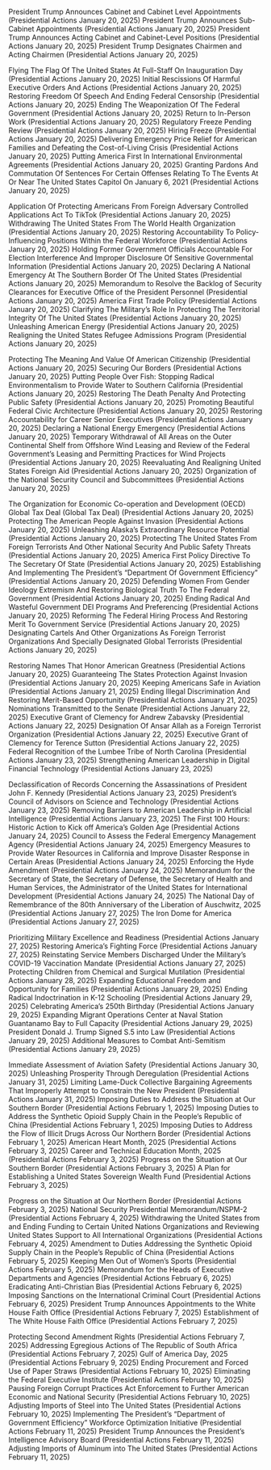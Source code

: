 President Trump Announces Cabinet and Cabinet Level Appointments (Presidential Actions January 20, 2025)
President Trump Announces Sub-Cabinet Appointments (Presidential Actions January 20, 2025)
President Trump Announces Acting Cabinet and Cabinet-Level Positions (Presidential Actions January 20, 2025)
President Trump Designates Chairmen and Acting Chairmen (Presidential Actions January 20, 2025)

Flying The Flag Of The United States At Full-Staff On Inauguration Day (Presidential Actions January 20, 2025)
Initial Rescissions Of Harmful Executive Orders And Actions (Presidential Actions January 20, 2025)
Restoring Freedom Of Speech And Ending Federal Censorship (Presidential Actions January 20, 2025)
Ending The Weaponization Of The Federal Government (Presidential Actions January 20, 2025)
Return to In-Person Work (Presidential Actions January 20, 2025)
Regulatory Freeze Pending Review (Presidential Actions January 20, 2025)
Hiring Freeze (Presidential Actions January 20, 2025)
Delivering Emergency Price Relief for American Families and Defeating the Cost-of-Living Crisis (Presidential Actions January 20, 2025)
Putting America First In International Environmental Agreements (Presidential Actions January 20, 2025)
Granting Pardons And Commutation Of Sentences For Certain Offenses Relating To The Events At Or Near The United States Capitol On January 6, 2021 (Presidential Actions January 20, 2025)

Application Of Protecting Americans From Foreign Adversary Controlled Applications Act To TikTok (Presidential Actions January 20, 2025)
Withdrawing The United States From The World Health Organization (Presidential Actions January 20, 2025)
Restoring Accountability To Policy-Influencing Positions Within the Federal Workforce (Presidential Actions January 20, 2025)
Holding Former Government Officials Accountable For Election Interference And Improper Disclosure Of Sensitive Governmental Information (Presidential Actions January 20, 2025)
Declaring A National Emergency At The Southern Border Of The United States (Presidential Actions January 20, 2025)
Memorandum to Resolve the Backlog of Security Clearances for Executive Office of the President Personnel (Presidential Actions January 20, 2025)
America First Trade Policy (Presidential Actions January 20, 2025)
Clarifying The Military’s Role In Protecting The Territorial Integrity Of The United States (Presidential Actions January 20, 2025)
Unleashing American Energy (Presidential Actions January 20, 2025)
Realigning the United States Refugee Admissions Program (Presidential Actions January 20, 2025)

Protecting The Meaning And Value Of American Citizenship (Presidential Actions January 20, 2025)
Securing Our Borders (Presidential Actions January 20, 2025)
Putting People Over Fish: Stopping Radical Environmentalism to Provide Water to Southern California (Presidential Actions January 20, 2025)
Restoring The Death Penalty And Protecting Public Safety (Presidential Actions January 20, 2025)
Promoting Beautiful Federal Civic Architecture (Presidential Actions January 20, 2025)
Restoring Accountability for Career Senior Executives (Presidential Actions January 20, 2025)
Declaring a National Energy Emergency (Presidential Actions January 20, 2025)
Temporary Withdrawal of All Areas on the Outer Continental Shelf from Offshore Wind Leasing and Review of the Federal Government’s Leasing and Permitting Practices for Wind Projects (Presidential Actions January 20, 2025)
Reevaluating And Realigning United States Foreign Aid (Presidential Actions January 20, 2025)
Organization of the National Security Council and Subcommittees (Presidential Actions January 20, 2025)

The Organization for Economic Co-operation and Development (OECD) Global Tax Deal (Global Tax Deal) (Presidential Actions January 20, 2025)
Protecting The American People Against Invasion (Presidential Actions January 20, 2025)
Unleashing Alaska’s Extraordinary Resource Potential (Presidential Actions January 20, 2025)
Protecting The United States From Foreign Terrorists And Other National Security And Public Safety Threats (Presidential Actions January 20, 2025)
America First Policy Directive To The Secretary Of State (Presidential Actions January 20, 2025)
Establishing And Implementing The President’s “Department Of Government Efficiency” (Presidential Actions January 20, 2025)
Defending Women From Gender Ideology Extremism And Restoring Biological Truth To The Federal Government (Presidential Actions January 20, 2025)
Ending Radical And Wasteful Government DEI Programs And Preferencing (Presidential Actions January 20, 2025)
Reforming The Federal Hiring Process And Restoring Merit To Government Service (Presidential Actions January 20, 2025)
Designating Cartels And Other Organizations As Foreign Terrorist Organizations And Specially Designated Global Terrorists (Presidential Actions January 20, 2025)

Restoring Names That Honor American Greatness (Presidential Actions January 20, 2025)
Guaranteeing The States Protection Against Invasion (Presidential Actions January 20, 2025)
Keeping Americans Safe in Aviation (Presidential Actions January 21, 2025)
Ending Illegal Discrimination And Restoring Merit-Based Opportunity (Presidential Actions January 21, 2025)
Nominations Transmitted to the Senate (Presidential Actions January 22, 2025)
Executive Grant of Clemency for Andrew Zabavsky (Presidential Actions January 22, 2025)
Designation Of Ansar Allah as a Foreign Terrorist Organization (Presidential Actions January 22, 2025)
Executive Grant of Clemency for Terence Sutton (Presidential Actions January 22, 2025)
Federal Recognition of the Lumbee Tribe of North Carolina (Presidential Actions January 23, 2025)
Strengthening American Leadership in Digital Financial Technology (Presidential Actions January 23, 2025)

Declassification of Records Concerning the Assassinations of President John F. Kennedy (Presidential Actions January 23, 2025)
President’s Council of Advisors on Science and Technology (Presidential Actions January 23, 2025)
Removing Barriers to American Leadership in Artificial Intelligence (Presidential Actions January 23, 2025)
The First 100 Hours: Historic Action to Kick off America’s Golden Age (Presidential Actions January 24, 2025)
Council to Assess the Federal Emergency Management Agency (Presidential Actions January 24, 2025)
Emergency Measures to Provide Water Resources in California and Improve Disaster Response in Certain Areas (Presidential Actions January 24, 2025)
Enforcing the Hyde Amendment (Presidential Actions January 24, 2025)
Memorandum for the Secretary of State, the Secretary of Defense, the Secretary of Health and Human Services, the Administrator of the United States for International Development (Presidential Actions January 24, 2025)
The National Day of Remembrance of the 80th Anniversary of the Liberation of Auschwitz, 2025 (Presidential Actions January 27, 2025)
The Iron Dome for America (Presidential Actions January 27, 2025)

Prioritizing Military Excellence and Readiness (Presidential Actions January 27, 2025)
Restoring America’s Fighting Force (Presidential Actions January 27, 2025)
Reinstating Service Members Discharged Under the Military’s COVID-19 Vaccination Mandate (Presidential Actions January 27, 2025)
Protecting Children from Chemical and Surgical Mutilation (Presidential Actions January 28, 2025)
Expanding Educational Freedom and Opportunity for Families (Presidential Actions January 29, 2025)
Ending Radical Indoctrination in K-12 Schooling (Presidential Actions January 29, 2025)
Celebrating America’s 250th Birthday (Presidential Actions January 29, 2025)
Expanding Migrant Operations Center at Naval Station Guantanamo Bay to Full Capacity (Presidential Actions January 29, 2025)
President Donald J. Trump Signed S.5 into Law (Presidential Actions January 29, 2025)
Additional Measures to Combat Anti-Semitism (Presidential Actions January 29, 2025)

Immediate Assessment of Aviation Safety (Presidential Actions January 30, 2025)
Unleashing Prosperity Through Deregulation (Presidential Actions January 31, 2025)
Limiting Lame-Duck Collective Bargaining Agreements That Improperly Attempt to Constrain the New President (Presidential Actions January 31, 2025)
Imposing Duties to Address the Situation at Our Southern Border (Presidential Actions February 1, 2025)
Imposing Duties to Address the Synthetic Opioid Supply Chain in the People’s Republic of China (Presidential Actions February 1, 2025)
Imposing Duties to Address the Flow of Illicit Drugs Across Our Northern Border (Presidential Actions February 1, 2025)
American Heart Month, 2025 (Presidential Actions February 3, 2025)
Career and Technical Education Month, 2025 (Presidential Actions February 3, 2025)
Progress on the Situation at Our Southern Border (Presidential Actions February 3, 2025)
A Plan for Establishing a United States Sovereign Wealth Fund (Presidential Actions February 3, 2025)

Progress on the Situation at Our Northern Border (Presidential Actions February 3, 2025)
National Security Presidential Memorandum/NSPM-2 (Presidential Actions February 4, 2025)
Withdrawing the United States from and Ending Funding to Certain United Nations Organizations and Reviewing United States Support to All International Organizations (Presidential Actions February 4, 2025)
Amendment to Duties Addressing the Synthetic Opioid Supply Chain in the People’s Republic of China (Presidential Actions February 5, 2025)
Keeping Men Out of Women’s Sports (Presidential Actions February 5, 2025)
Memorandum for the Heads of Executive Departments and Agencies (Presidential Actions February 6, 2025)
Eradicating Anti-Christian Bias (Presidential Actions February 6, 2025)
Imposing Sanctions on the International Criminal Court (Presidential Actions February 6, 2025)
President Trump Announces Appointments to the White House Faith Office (Presidential Actions February 7, 2025)
Establishment of The White House Faith Office (Presidential Actions February 7, 2025)

Protecting Second Amendment Rights (Presidential Actions February 7, 2025)
Addressing Egregious Actions of The Republic of South Africa (Presidential Actions February 7, 2025)
Gulf of America Day, 2025 (Presidential Actions February 9, 2025)
Ending Procurement and Forced Use of Paper Straws (Presidential Actions February 10, 2025)
Eliminating the Federal Executive Institute (Presidential Actions February 10, 2025)
Pausing Foreign Corrupt Practices Act Enforcement to Further American Economic and National Security (Presidential Actions February 10, 2025)
Adjusting Imports of Steel into The United States (Presidential Actions February 10, 2025)
Implementing The President’s “Department of Government Efficiency” Workforce Optimization Initiative (Presidential Actions February 11, 2025)
President Trump Announces the President’s Intelligence Advisory Board (Presidential Actions February 11, 2025)
Adjusting Imports of Aluminum into The United States (Presidential Actions February 11, 2025)
